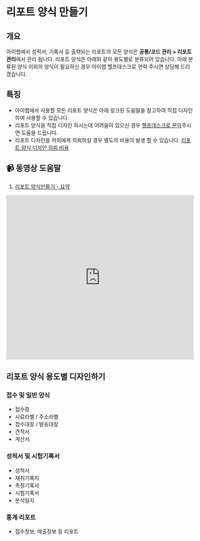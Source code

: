 # 리포트 양식 만들기

## 개요

아이랩에서 성적서, 기록서 등 출력되는 리포트의 모든 양식은 **공통/코드 관리 > 리포트 관리**에서 관리 됩니다.
리포트 양식은 아래와 같이 용도별로 분류되어 있습니다. 아래 분류된 양식 이외의 양식이 필요하신 경우 아이랩 헬프데스크로 연락 주시면 상담해 드리겠습니다.

## 특징

- 아이랩에서 사용할 모든 리포트 양식은 아래 링크된 도움말을 참고하여 직접 디자인하여 사용할 수 있습니다.
- 리포트 양식을 직접 디자인 하시는데 어려움이 있으신 경우 [헬프데스크로 문의](/010도움말/새서비스요청.md)주시면 도움을 드립니다.
- 리포트 디자인을 저희에게 의뢰하실 경우 별도의 비용이 발생 할 수 있습니다. [리포트 양식 디자인 의뢰 비용](/리포트양식만들기/의뢰비용.md)

## :video_camera: 동영상 도움말

1. [리포트 양식만들기 - 요약](https://youtu.be/enbzznh3XYU)

<iframe width="100%" height="440" src="https://www.youtube.com/embed/enbzznh3XYU" frameborder="0" gesture="media" allowfullscreen></iframe>

## 리포트 양식 용도별 디자인하기

### 접수 및 일반 양식
- 접수증
- 시료라벨 / 주소라벨
- 접수대장 / 발송대장
- 견적서
- 계산서

### 성적서 및 시험기록서
- 성적서
- 채취기록지
- 측정기록서
- 시험기록서
- 분석일지

### 통계 리포트
- 접수정보, 매출정보 등 리포트
